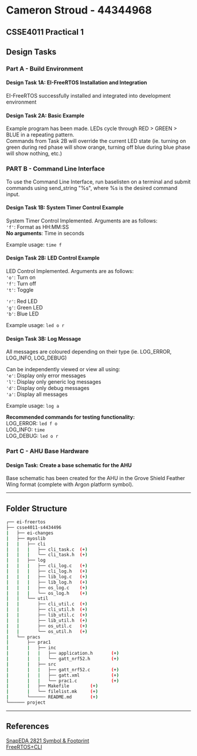 # Cameron Stroud - 44344968

## CSSE4011 Practical 1

## Design Tasks

### Part A - Build Environment

#### Design Task 1A: EI-FreeRTOS Installation and Integration

EI-FreeRTOS successfully installed and integrated into development environment

#### Design Task 2A: Basic Example

Example program has been made. LEDs cycle through RED > GREEN > BLUE in a repeating pattern.  
Commands from Task 2B will override the current LED state (ie. turning on green during red phase
will show orange, turning off blue during blue phase will show nothing, etc.)

### PART B - Command Line Interface

To use the Command Line Interface, run baselisten on a terminal and submit commands using
send_string "%s", where %s is the desired command input.

#### Design Task 1B: System Timer Control Example

System Timer Control Implemented. Arguments are as follows:  
`'f'`: Format as HH:MM:SS  
**No arguments**: Time in seconds  

Example usage: `time f`

#### Design Task 2B: LED Control Example

LED Control Implemented. Arguments are as follows:  
`'o'`: Turn on  
`'f'`: Turn off  
`'t'`: Toggle  

`'r'`: Red LED  
`'g'`: Green LED  
`'b'`: Blue LED  

Example usage: `led o r`

#### Design Task 3B: Log Message

All messages are coloured depending on their type (ie. LOG\_ERROR, LOG\_INFO, LOG\_DEBUG)

Can be independently viewed or view all using:  
`'e'`: Display only error messages  
`'l'`: Display only generic log messages  
`'d'`: Display only debug messages  
`'a'`: Display all messages  

Example usage: `log a`

**Recommended commands for testing functionality:**  
LOG\_ERROR:  `led f o`  
LOG\_INFO:   `time`  
LOG\_DEBUG:  `led o r`  

### Part C - AHU Base Hardware

#### Design Task: Create a base schematic for the AHU

Base schematic has been created for the AHU in the Grove Shield Feather Wing format (complete with Argon platform symbol).  

---

## Folder Structure

```bash
┌── ei-freertos
├── csse4011-s4434496
|   ├── ei-changes
|   ├── myoslib
|   |   ├── cli
|   |   |   ├── cli_task.c  (+)
|   |   |   └── cli_task.h  (+)
|   |   ├── log
|   |   |   ├── cli_log.c   (+)
|   |   |   ├── cli_log.h   (+)
|   |   |   ├── lib_log.c   (+)
|   |   |   ├── lib_log.h   (+)
|   |   |   ├── os_log.c    (+)
|   |   |   └── os_log.h    (+)
|   |   └── util
|   |       ├── cli_util.c  (+)
|   |       ├── cli_util.h  (+)
|   |       ├── lib_util.c  (+)
|   |       ├── lib_util.h  (+)
|   |       ├── os_util.c   (+)
|   |       └── os_util.h   (+)
|   └── pracs
|       ├── prac1
|       |   ├── inc
|       |   |   ├── application.h       (+)
|       |   |   └── gatt_nrf52.h        (+)
|       |   ├── src
|       |   |   ├── gatt_nrf52.c        (+)
|       |   |   ├── gatt.xml            (+)
|       |   |   └── prac1.c             (+)
|       |   ├── Makefile        (+)  
|       |   └── filelist.mk     (+)  
|       └────── README.md       (+)  
└────── project
```

---

## References

[SnapEDA 2821 Symbol & Footprint](https://www.snapeda.com/parts/2821/Adafruit%20Industries%20LLC/view-part/)  
[FreeRTOS+CLI](https://www.freertos.org/FreeRTOS-Plus/FreeRTOS_Plus_CLI/Download_FreeRTOS_Plus_CLI.html)